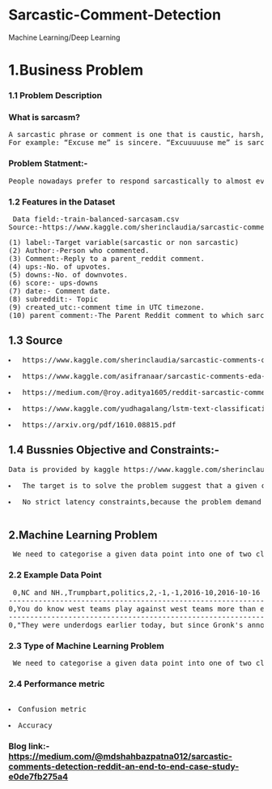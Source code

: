 # Sarcastic-Comment-Detection
Machine Learning/Deep Learning
# 1.Business Problem

### 1.1 Problem Description

### What is sarcasm?

<pre>A sarcastic phrase or comment is one that is caustic, harsh, or piercing. Although sarcasm is not always humorous, it might include ambivalence. Sarcasm is most visible in spoken word and is generally context-dependent. It is mostly identified by the inflection by which it is pronounced.
For example: “Excuse me” is sincere. “Excuuuuuse me” is sarcastic, meaning, “I’m not sorry.”</pre>

### Problem Statment:-

<pre>People nowadays prefer to respond sarcastically to almost everything. Sarcasm recognition can help in a better comprehension of the comment and, as a result, the much more appropriate response. For example, if a user makes a sarcastic comment about a product on an e-commerce website, recognizing it will aid in taking the appropriate respond to that comment.</pre>

### 1.2  Features in the Dataset
<pre> Data field:-train-balanced-sarcasam.csv
Source:-https://www.kaggle.com/sherinclaudia/sarcastic-comments-on-reddit</pre>
<pre>
(1) label:-Target variable(sarcastic or non sarcastic)
(2) Author:-Person who commented.
(3) Comment:-Reply to a parent_reddit comment.
(4) ups:-No. of upvotes.
(5) downs:-No. of downvotes.
(6) score:- ups-downs
(7) date:- Comment date.
(8) subreddit:- Topic
(9) created_utc:-comment time in UTC timezone.
(10) parent_comment:-The Parent Reddit comment to which sarcastic replies are made</pre>
## 1.3 Source
<pre>
<li> https://www.kaggle.com/sherinclaudia/sarcastic-comments-on-reddit </li>
<li> https://www.kaggle.com/asifranaar/sarcastic-comments-eda-and-classification </li>
<li> https://medium.com/@roy.aditya1605/reddit-sarcastic-comment-detection-dc665d8d21b9 </li>
<li> https://www.kaggle.com/yudhagalang/lstm-text-classification-on-reddit-sarcasm </li>
<li> https://arxiv.org/pdf/1610.08815.pdf</pre>
## 1.4 Bussnies Objective and Constraints:-
<pre>Data is provided by kaggle https://www.kaggle.com/sherinclaudia/sarcastic-comments-on-reddit,to predict the comment is sarcastic or non sarcastic.This problem is classification problem(Supervised Learning).The features we have in train data label,author,comment,ups,downs,score, subreddit,created_utc,parent_comment.

<li> The target is to solve the problem suggest that a given comment is sarcastic or non sarcastic.</li>
<li> No strict latency constraints,because the problem demand to suggest a highly.</li> </pre>
##  2.Machine Learning Problem
<pre> We need to categorise a given data point into one of two classes indicating whether the statement is sarcastic or non sarcastic.This is Binary classification Problem.</pre>

### 2.2 Example Data Point
<pre> 0,NC and NH.,Trumpbart,politics,2,-1,-1,2016-10,2016-10-16 23:55:23,"Yeah, I get that argument. At this point, I'd prefer is she lived in NC as well."
-------------------------------------------------------------------------------------------------
0,You do know west teams play against west teams more than east teams right?,Shbshb906,nba,-4,-1,-1,2016-11,2016-11-01 00:24:10,The blazers and Mavericks (The wests 5 and 6 seed) did not even carry a good enough record to make the playoffs in the east last year.
-------------------------------------------------------------------------------------------------
0,"They were underdogs earlier today, but since Gronk's announcement this afternoon, the Vegas line has moved to patriots -1",Creepeth,nfl,3,3,0,2016-09,2016-09-22 21:45:37,They're favored to win.</pre>
### 2.3 Type of Machine Learning Problem

<pre> We need to categorise a given data point into one of two classes indicating whether the statement is sarcastic or non sarcastic.This is Binary classification Problem.</pre>
### 2.4 Performance metric
<pre> 
<li>Confusion metric </li> 
<li>Accuracy</li></pre>

### Blog link:-https://medium.com/@mdshahbazpatna012/sarcastic-comments-detection-reddit-an-end-to-end-case-study-e0de7fb275a4
